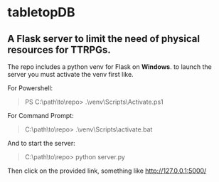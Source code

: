 tabletopDB
==========

A Flask server to limit the need of physical resources for TTRPGs.
------------------------------------------------------------------

The repo includes a python venv for Flask on **Windows**.
to launch the server you must activate the venv first like.

For Powershell:
> PS C:\path\to\repo> .\venv\Scripts\Activate.ps1

For Command Prompt:
> C:\path\to\repo> .\venv\Scripts\activate.bat

And to start the server:
> C:\path\to\repo> python server.py

Then click on the provided link, something like http://127.0.0.1:5000/
